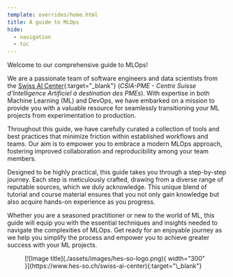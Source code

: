 ```yaml
---
template: overrides/home.html
title: A guide to MLOps
hide:
  - navigation
  - toc
---
```


Welcome to our comprehensive guide to MLOps!

We are a passionate team of software engineers and data scientists from the
[Swiss AI Center](https://www.hes-so.ch/swiss-ai-center){:target="\_blank"}
(*CSIA-PME - Centre Suisse d'Intelligence Artificiel à destination des PMEs*).
With expertise in both Machine Learning (ML) and DevOps, we have embarked on a
mission to provide you with a valuable resource for seamlessly transitioning
your ML projects from experimentation to production.

Throughout this guide, we have carefully curated a collection of tools and best
practices that minimize friction within established workflows and teams. Our aim
is to empower you to embrace a modern MLOps approach, fostering improved
collaboration and reproducibility among your team members.

Designed to be highly practical, this guide takes you through a step-by-step
journey. Each step is meticulously crafted, drawing from a diverse range of
reputable sources, which we duly acknowledge. This unique blend of tutorial and
course material ensures that you not only gain knowledge but also acquire
hands-on experience as you progress.

Whether you are a seasoned practitioner or new to the world of ML, this guide
will equip you with the essential techniques and insights needed to navigate the
complexities of MLOps. Get ready for an enjoyable journey as we help you
simplify the process and empower you to achieve greater success with your ML
projects.

<figure markdown>
  [![Image title](./assets/images/hes-so-logo.png){ width="300" }](https://www.hes-so.ch/swiss-ai-center){:target="\_blank"}
</figure>
